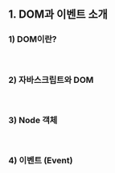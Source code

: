 ## 1. DOM과 이벤트 소개
### 1) DOM이란?

<br>

### 2) 자바스크립트와 DOM   

<br>

### 3) Node 객체   

<br>

### 4) 이벤트 (Event)   


